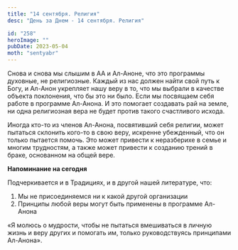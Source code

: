 ```yaml
---
title: "14 сентября. Религия"
desc: "День за Днем - 14 сентября. Религия"

id: "258"
heroImage: ""
pubDate: 2023-05-04
moth: "sentyabr"
---
```


Снова и снова мы слышим в АА и Ал-Аноне, что это программы духовные, не
религиозные. Каждый из нас должен найти свой путь к Богу, и Ал-Анон укрепляет
нашу веру в то, что мы выбрали в качестве объекта поклонения, что бы это ни
было. Если мы посвящаем себя работе в программе Ал-Анона. И это помогает
создавать рай на земле, ни одна религиозная вера не будет против такого
счастливого исхода.

Иногда кто-то из членов Ал-Анона, посвятивший себя религии, может пытаться
склонить кого-то в свою веру, искренне убежденный, что он только пытается
помочь. Это может привести к неразберихе в семье и многим трудностям, а также
может привести к созданию трений в браке, основанном на общей вере.

**Напоминание на сегодня**

Подчеркивается и в Традициях, и в другой нашей литературе, что:

1. Мы не присоединяемся ни к какой другой организации
2. Принципы любой веры могут быть применены в программе Ал-Анона

«Я молюсь о мудрости, чтобы не пытаться вмешиваться в личную жизнь и веру
других и помогать им, только руководствуясь принципами Ал-Анона».
